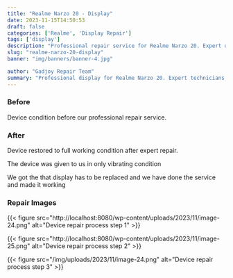 ```yaml
---
title: "Realme Narzo 20 - Display"
date: 2023-11-15T14:50:53
draft: false
categories: ['Realme', 'Display Repair']
tags: ['display']
description: "Professional repair service for Realme Narzo 20. Expert diagnosis and quality repairs in Bangalore."
slug: "realme-narzo-20-display"
banner: "img/banners/banner-4.jpg"

author: "Gadjoy Repair Team"
summary: "Professional display for Realme Narzo 20. Expert technicians, quality parts, warranty included."
---
```


### Before

Device condition before our professional repair service.

### After

Device restored to full working condition after expert repair.

The device was given to us in only vibrating condition

We got the that display has to be replaced and we have done the service and made it working

### Repair Images

{{< figure src="http://localhost:8080/wp-content/uploads/2023/11/image-24.png" alt="Device repair process step 1" >}}

{{< figure src="http://localhost:8080/wp-content/uploads/2023/11/image-25.png" alt="Device repair process step 2" >}}

{{< figure src="/img/uploads/2023/11/image-24.png" alt="Device repair process step 3" >}}

